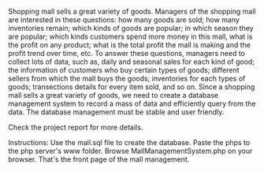 Shopping mall sells a great variety of goods. Managers of the shopping mall are interested in these questions: how many goods are sold; how many inventories remain; which kinds of goods are popular; in which season they are popular; which kinds customers spend more money in this mall, what is the profit on any product; what is the total profit the mall is making and the profit trend over time, etc. To answer these questions, managers need to collect lots of data, such as, daily and seasonal sales for each kind of good; the information of customers who buy certain types of goods; different sellers from which the mall buys the goods; inventories for each types of goods; transections details for every item sold, and so on. Since a shopping mall sells a great variety of goods, we need to create a database management system to record a mass of data and efficiently query from the data. The database management must be stable and user friendly. 

Check the project report for more details. 


Instructions:
Use the mall.sql file to create the database. 
Paste the phps to the php server's www folder.
Browse MallManagementSystem.php on your browser. That's the front page of the mall management. 
